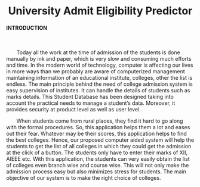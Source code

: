 
<center><h1>University Admit Eligibility Predictor</h1></center>

<h4> INTRODUCTION </h4> <br>
<p>&nbsp; &nbsp; &nbsp; &nbsp;Today all the work at the time of admission of the students is done manually by ink and paper, which is very slow and consuming much efforts and time. In the modern world of technology, computer is affecting our lives in more ways than we probably are aware of computerized management maintaining information of an educational institute, colleges, other the list is endless. The main principle behind the need of college admission system is easy supervision of institutes. It can handle the details of students such as marks details. This Student Database has been designed taking into account the practical needs to manage a student’s data. Moreover, it provides security at product level as well as user level.<br>

  &nbsp; &nbsp; &nbsp; &nbsp;When students come from rural places, they find it hard to go along with the formal procedures. So, this application helps them a lot and eases out their fear. Whatever may be their scores, this application helps to find the best colleges. Hence, our proposed computer aided system will help the students to get the list of all colleges in which they could get the admission at the click of a button. The students only have to enter their marks of XII, AIEEE etc. With this application, the students can very easily obtain the list of colleges even branch wise and course wise. This will not only make the admission process easy but also minimizes stress for students. The main objective of our system is to make the right choice of colleges. 
</p>

